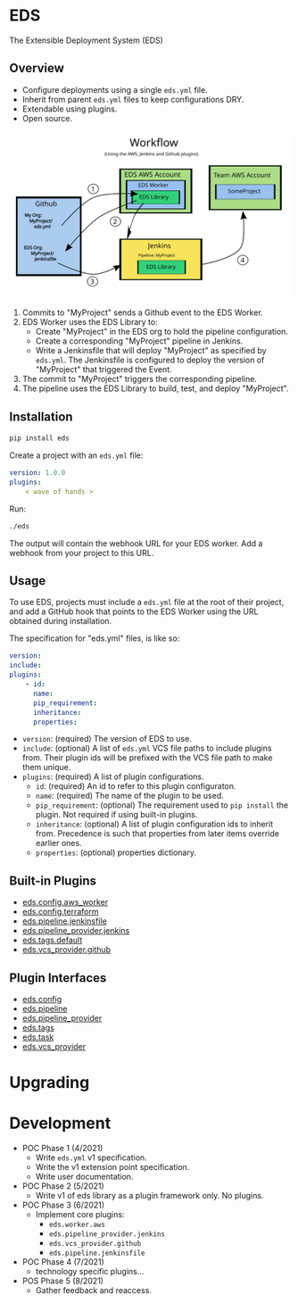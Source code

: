 # EDS

The Extensible Deployment System (EDS)

## Overview

* Configure deployments using a single `eds.yml` file.
* Inherit from parent `eds.yml` files to keep configurations DRY.
* Extendable using plugins.
* Open source.

![Overview](./docs/overview.svg)

1. Commits to "MyProject" sends a Github event to the EDS Worker.
2. EDS Worker uses the EDS Library to:
   * Create "MyProject" in the EDS org to hold the pipeline configuration.
   * Create a corresponding "MyProject" pipeline in Jenkins.
   * Write a Jenkinsfile that will deploy "MyProject" as specified by
     `eds.yml`. The Jenkinsfile is configured to deploy the version of
     "MyProject" that triggered the Event.
3. The commit to "MyProject" triggers the corresponding pipeline.
4. The pipeline uses the EDS Library to build, test, and deploy "MyProject".

## Installation

```bash
pip install eds
```

Create a project with an `eds.yml` file:

```yaml
version: 1.0.0
plugins:
    < wave of hands >
```

Run:

```bash
./eds
```

The output will contain the webhook URL for your EDS worker.  Add a webhook
from your project to this URL.


## Usage

To use EDS, projects must include a `eds.yml` file at the root of their project,
and add a GitHub hook that points to the EDS Worker using the URL obtained
during installation.

The specification for "eds.yml" files, is like so:

```yaml
version:
include:
plugins:
    - id:
      name:
      pip_requirement:
      inheritance:
      properties:

```

* `version`: (required) The version of EDS to use.
* `include`: (optional) A list of `eds.yml` VCS file paths to include plugins
  from. Their plugin ids will be prefixed with the VCS file path to make them
  unique.
* `plugins`: (required) A list of plugin configurations.
    * `id`: (required) An id to refer to this plugin configuraton.
    * `name`: (required) The name of the plugin to be used.
    * `pip_requirement`: (optional) The requirement used to `pip install` the
      plugin. Not required if using built-in plugins.
    * `inheritance`: (optional) A list of plugin configuration ids to inherit
      from.  Precedence is such that properties from later items override
      earlier ones.
    * `properties`: (optional) properties dictionary.


## Built-in Plugins

* [eds.config.aws_worker](./eds/plugins/config_aws_worker.py)
* [eds.config.terraform](./eds/plugins/config_terraform.py)
* [eds.pipeline.jenkinsfile](./docs/plugins/pipeline_jenkinsfile.py)
* [eds.pipeline_provider.jenkins](./eds/plugins/pipeline_provider_jenkins.py)
* [eds.tags.default](./eds/plugins/tags_default.py)
* [eds.vcs_provider.github](./eds/plugins/vcs_provider_github.py)

## Plugin Interfaces

* [eds.config](./eds/interfaces/application.py)
* [eds.pipeline](./eds/interfaces/pipeline.py)
* [eds.pipeline_provider](./eds/interfaces/pipeline_provider.py)
* [eds.tags](./eds/interfaces/tags.py)
* [eds.task](./eds/interfaces/task.py)
* [eds.vcs_provider](./eds/interfaces/vcs_provider.py)

# Upgrading

# Development

* POC Phase 1 (4/2021)
  * Write `eds.yml` v1 specification.
  * Write the v1 extension point specification.
  * Write user documentation.
* POC Phase 2 (5/2021)
  * Write v1 of eds library as a plugin framework only.  No plugins.
* POC Phase 3 (6/2021)
  * Implement core plugins:
    * `eds.worker.aws`
    * `eds.pipeline_provider.jenkins`
    * `eds.vcs_provider.github`
    * `eds.pipeline.jenkinsfile`
* POC Phase 4 (7/2021)
  * technology specific plugins...
* POS Phase 5 (8/2021)
  * Gather feedback and reaccess.